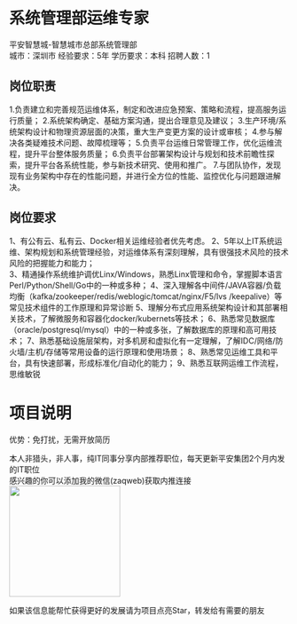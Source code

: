 # 系统管理部运维专家
平安智慧城-智慧城市总部系统管理部  
城市：深圳市 经验要求：5年 学历要求：本科  招聘人数：1

## 岗位职责
1.负责建立和完善规范运维体系，制定和改进应急预案、策略和流程，提高服务运行质量；
   2.系统架构确定、基础方案沟通，提出合理意见及建议；
   3.生产环境/系统架构设计和物理资源层面的决策，重大生产变更方案的设计或审核；
   4.参与解决各类疑难技术问题、故障梳理等；
   5.负责平台运维日常管理工作，优化运维流程，提升平台整体服务质量；
   6.负责平台部署架构设计与规划和技术前瞻性探索，提升平台各系统性能，参与新技术研究、使用和推广。
   7.与团队协作，发现现有业务架构中存在的性能问题，并进行全方位的性能、监控优化与问题跟进解决。

## 岗位要求
1、有公有云、私有云、Docker相关运维经验者优先考虑。 
   2、5年以上IT系统运维、架构规划和系统管理经验，对运维体系有深刻理解，具有很强技术风险的技术风险的把握能力和能力；  
   3、精通操作系统维护调优Linx/Windows，熟悉Linx管理和命令，掌握脚本语言Perl/Python/Shell/Go中的一种或多种； 
   4、深入理解各中间件/JAVA容器/负载均衡（kafka/zookeeper/redis/weblogic/tomcat/nginx/F5/lvs /keepalive）等常见技术组件的工作原理和异常诊断 
   5、理解分布式应用系统架构设计和其部署相关技术，了解微服务和容器化docker/kubernets等技术； 
   6、熟悉常见数据库（oracle/postgresql/mysql）中的一种或多张，了解数据库的原理和高可用技术； 
   7、熟悉基础设施层架构，对多机房和虚拟化有一定理解，了解IDC/网络/防火墙/主机/存储等常用设备的运行原理和使用场景； 
   8、熟悉常见运维工具和平台，具有快速部署，形成标准化/自动化的能力； 
   9、熟悉互联网运维工作流程，思维敏锐

# 项目说明

优势：免打扰，无需开放简历

本人非猎头，非人事，纯IT同事分享内部推荐职位，每天更新平安集团2个月内发的IT职位  
感兴趣的你可以添加我的微信(zaqweb)获取内推连接  
<img src="https://github.com/zaqweb/PA-IT-JOBS/blob/master/WechatICode.jpeg"  height="200" width="200">

如果该信息能帮忙获得更好的发展请为项目点亮Star，转发给有需要的朋友




